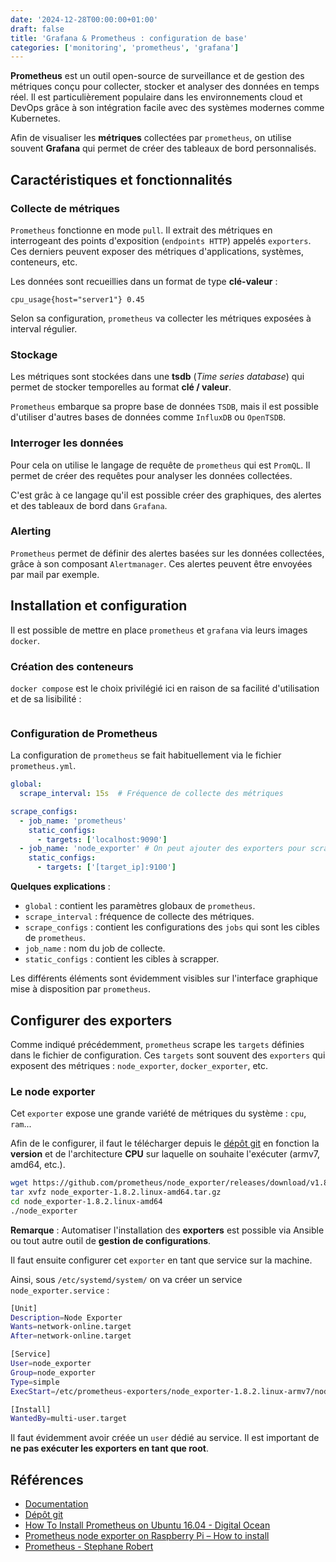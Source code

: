 ```yaml
---
date: '2024-12-28T00:00:00+01:00'
draft: false
title: 'Grafana & Prometheus : configuration de base'
categories: ['monitoring', 'prometheus', 'grafana']
---
```


**Prometheus** est un outil open-source de surveillance et de gestion des métriques conçu pour collecter, stocker et analyser des données en temps réel. Il est particulièrement populaire dans les environnements cloud et DevOps grâce à son intégration facile avec des systèmes modernes comme Kubernetes.

Afin de visualiser les **métriques** collectées par `prometheus`, on utilise souvent **Grafana** qui permet de créer des tableaux de bord personnalisés.

## Caractéristiques et fonctionnalités

### Collecte de métriques

`Prometheus` fonctionne en mode `pull`. Il extrait des métriques en interrogeant des points d'exposition (`endpoints HTTP`) appelés `exporters`. Ces derniers peuvent exposer des métriques d'applications, systèmes, conteneurs, etc.

Les données sont recueillies dans un format de type **clé-valeur** :

```prometheus
cpu_usage{host="server1"} 0.45
```

Selon sa configuration, `prometheus` va collecter les métriques exposées à interval régulier.

### Stockage

Les métriques sont stockées dans une **tsdb** (*Time series database*) qui permet de stocker temporelles au format **clé / valeur**.

`Prometheus` embarque sa propre base de données `TSDB`, mais il est possible d'utiliser d'autres bases de données comme `InfluxDB` ou `OpenTSDB`.

### Interroger les données

Pour cela on utilise le langage de requête de `prometheus` qui est `PromQL`. Il permet de créer des requêtes pour analyser les données collectées.

C'est grâc à ce langage qu'il est possible créer des graphiques, des alertes et des tableaux de bord dans `Grafana`.

### Alerting

`Prometheus` permet de définir des alertes basées sur les données collectées, grâce à son composant `Alertmanager`. Ces alertes peuvent être envoyées par mail par exemple.

## Installation et configuration

Il est possible de mettre en place `prometheus` et `grafana` via leurs images `docker`.

### Création des conteneurs

`docker compose` est le choix privilégié ici en raison de sa facilité d'utilisation et de sa lisibilité :

```yaml

```

### Configuration de Prometheus

La configuration de `prometheus` se fait habituellement via le fichier `prometheus.yml`.

```yaml
global:
  scrape_interval: 15s  # Fréquence de collecte des métriques

scrape_configs:
  - job_name: 'prometheus'
    static_configs:
      - targets: ['localhost:9090']
  - job_name: 'node_exporter' # On peut ajouter des exporters pour scrapper + de métriques
    static_configs:
      - targets: ['[target_ip]:9100']  
```

**Quelques explications** :

- `global` : contient les paramètres globaux de `prometheus`.
- `scrape_interval` : fréquence de collecte des métriques.	
- `scrape_configs` : contient les configurations des `jobs` qui sont les cibles de `prometheus`.
- `job_name` : nom du job de collecte.
- `static_configs` : contient les cibles à scrapper.

Les différents éléments sont évidemment visibles sur l'interface graphique mise à disposition par `prometheus`.

## Configurer des exporters

Comme indiqué précédemment, `prometheus` scrape les `targets` définies dans le fichier de configuration. Ces `targets` sont souvent des `exporters` qui exposent des métriques : `node_exporter`, `docker_exporter`, etc.

### Le node exporter

Cet `exporter` expose une grande variété de métriques du système : `cpu`, `ram`...

Afin de le configurer, il faut le télécharger depuis le  [dépôt git](https://github.com/prometheus/node_exporter) en fonction la **version** et de l'architecture **CPU** sur laquelle on souhaite l'exécuter (armv7, amd64, etc.).

```bash
wget https://github.com/prometheus/node_exporter/releases/download/v1.8.2/node_exporter-1.8.2.linux-amd64.tar.gz
tar xvfz node_exporter-1.8.2.linux-amd64.tar.gz
cd node_exporter-1.8.2.linux-amd64
./node_exporter
```

**Remarque** : Automatiser l'installation des **exporters** est possible via Ansible ou tout autre outil de **gestion de configurations**.

Il faut ensuite configurer cet `exporter` en tant que service sur la machine.

Ainsi, sous `/etc/systemd/system/` on va créer un service `node_exporter.service` :

```bash
[Unit]
Description=Node Exporter
Wants=network-online.target
After=network-online.target

[Service]
User=node_exporter
Group=node_exporter
Type=simple
ExecStart=/etc/prometheus-exporters/node_exporter-1.8.2.linux-armv7/node_exporter --web.listen-address=:9100

[Install]
WantedBy=multi-user.target
```

Il faut évidemment avoir créée un `user` dédié au service. Il est important de **ne pas exécuter les exporters en tant que root**.

## Références

- [Documentation](https://prometheus.io/docs/guides/node-exporter/)
- [Dépôt git](https://github.com/prometheus/node_exporter)
- [How To Install Prometheus on Ubuntu 16.04 - Digital Ocean](https://www.digitalocean.com/community/tutorials/how-to-install-prometheus-on-ubuntu-16-04)
- [Prometheus node exporter on Raspberry Pi – How to install](https://linuxhit.com/prometheus-node-exporter-on-raspberry-pi-how-to-install/)
- [Prometheus - Stephane Robert](https://blog.stephane-robert.info/docs/observer/metriques/prometheus/)